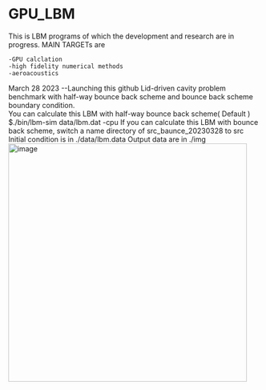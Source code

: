 # GPU_LBM
This is LBM programs of which the development and research are in progress.
MAIN TARGETs are 

    -GPU calclation
    -high fidelity numerical methods
    -aeroacoustics
    
    
March 28 2023
--Launching this github
    Lid-driven cavity problem benchmark with half-way bounce back scheme and bounce back scheme boundary condition.  
    You can calculate this LBM with half-way bounce back scheme( Default )
    $./bin/lbm-sim data/lbm.dat -cpu
    If you can calculate this LBM with bounce back scheme, switch a name directory of src_baunce_20230328 to src
    Initial condition is in ./data/lbm.data
    Output data are in ./img
<img width="476" alt="image" src="https://user-images.githubusercontent.com/116667889/228243975-9bdc9a1b-8b14-4c70-b39d-f5860cf077aa.png">
